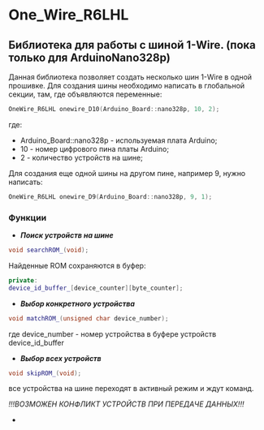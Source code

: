# One_Wire_R6LHL

## Библиотека для работы с шиной 1-Wire. (пока только для ArduinoNano328p)
Данная библиотека позволяет создать несколько шин 1-Wire в одной прошивке.
Для создания шины необходимо написать в глобальной секции, там, где объявляются переменные:

```C++
OneWire_R6LHL onewire_D10(Arduino_Board::nano328p, 10, 2);
```
где: 
- Arduino_Board::nano328p - используемая плата Arduino;
- 10 - номер цифрового пина платы Arduino;
- 2 - количество устройств на шине;
  
Для создания еще одной шины на другом пине, например 9, нужно написать:

```C++
OneWire_R6LHL onewire_D9(Arduino_Board::nano328p, 9, 1);
```
### Функции

- ***Поиск устройств на шине***
```C++
void searchROM_(void); 
```
 Найденные ROM сохраняются в буфер:
 
```C++
private: 
device_id_buffer_[device_counter][byte_counter];
```
- ***Выбор конкретного устройства***

```C++ 
void matchROM_(unsigned char device_number);
```
где device_number - номер устройства в буфере устройств device_id_buffer

- ***Выбор всех устройств***

```C++ 
void skipROM_(void);
```
все устройства на шине переходят в активный режим и ждут команд.

_!!!ВОЗМОЖЕН КОНФЛИКТ УСТРОЙСТВ ПРИ ПЕРЕДАЧЕ ДАННЫХ!!!_

-

